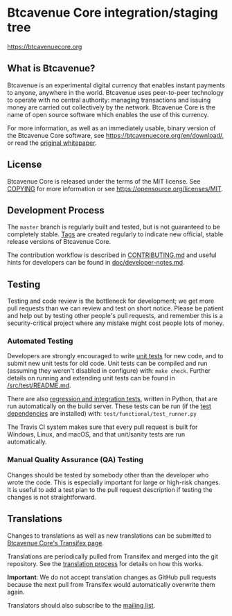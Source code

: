Btcavenue Core integration/staging tree
=====================================

https://btcavenuecore.org

What is Btcavenue?
----------------

Btcavenue is an experimental digital currency that enables instant payments to
anyone, anywhere in the world. Btcavenue uses peer-to-peer technology to operate
with no central authority: managing transactions and issuing money are carried
out collectively by the network. Btcavenue Core is the name of open source
software which enables the use of this currency.

For more information, as well as an immediately usable, binary version of
the Btcavenue Core software, see https://btcavenuecore.org/en/download/, or read the
[original whitepaper](https://btcavenuecore.org/btcavenue.pdf).

License
-------

Btcavenue Core is released under the terms of the MIT license. See [COPYING](COPYING) for more
information or see https://opensource.org/licenses/MIT.

Development Process
-------------------

The `master` branch is regularly built and tested, but is not guaranteed to be
completely stable. [Tags](https://github.com/btcavenue/btcavenue/tags) are created
regularly to indicate new official, stable release versions of Btcavenue Core.

The contribution workflow is described in [CONTRIBUTING.md](CONTRIBUTING.md)
and useful hints for developers can be found in [doc/developer-notes.md](doc/developer-notes.md).

Testing
-------

Testing and code review is the bottleneck for development; we get more pull
requests than we can review and test on short notice. Please be patient and help out by testing
other people's pull requests, and remember this is a security-critical project where any mistake might cost people
lots of money.

### Automated Testing

Developers are strongly encouraged to write [unit tests](src/test/README.md) for new code, and to
submit new unit tests for old code. Unit tests can be compiled and run
(assuming they weren't disabled in configure) with: `make check`. Further details on running
and extending unit tests can be found in [/src/test/README.md](/src/test/README.md).

There are also [regression and integration tests](/test), written
in Python, that are run automatically on the build server.
These tests can be run (if the [test dependencies](/test) are installed) with: `test/functional/test_runner.py`

The Travis CI system makes sure that every pull request is built for Windows, Linux, and macOS, and that unit/sanity tests are run automatically.

### Manual Quality Assurance (QA) Testing

Changes should be tested by somebody other than the developer who wrote the
code. This is especially important for large or high-risk changes. It is useful
to add a test plan to the pull request description if testing the changes is
not straightforward.

Translations
------------

Changes to translations as well as new translations can be submitted to
[Btcavenue Core's Transifex page](https://www.transifex.com/btcavenue/btcavenue/).

Translations are periodically pulled from Transifex and merged into the git repository. See the
[translation process](doc/translation_process.md) for details on how this works.

**Important**: We do not accept translation changes as GitHub pull requests because the next
pull from Transifex would automatically overwrite them again.

Translators should also subscribe to the [mailing list](https://groups.google.com/forum/#!forum/btcavenue-translators).
